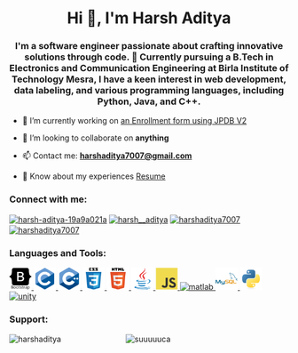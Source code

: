 <h1 align="center">Hi 👋, I'm Harsh Aditya</h1>
<h3 align="center">I'm a software engineer passionate about crafting innovative solutions through code. 🚀 Currently pursuing a B.Tech in Electronics and Communication Engineering at Birla Institute of Technology Mesra, I have a keen interest in web development, data labeling, and various programming languages, including Python, Java, and C++.</h3>

- 🔭 I’m currently working on [an Enrollment form using JPDB V2](https://github.com/harshaditya7007/StudentDB/)

- 👯 I’m looking to collaborate on **anything**

- 📫 Contact me: **harshaditya7007@gmail.com**

- 📄 Know about my experiences [Resume](https://drive.google.com/file/d/1t1JHO-UPfviKyg8Kckd2i8SGG26Ds82q/view?usp=sharing)

<h3 align="left">Connect with me:</h3>
<p align="left">
<a href="https://linkedin.com/in/harsh--aditya" target="blank"><img align="center" src="https://raw.githubusercontent.com/rahuldkjain/github-profile-readme-generator/master/src/images/icons/Social/linked-in-alt.svg" alt="harsh-aditya-19a9a021a" height="30" width="40" /></a>
<a href="https://instagram.com/harsh__aditya" target="blank"><img align="center" src="https://raw.githubusercontent.com/rahuldkjain/github-profile-readme-generator/master/src/images/icons/Social/instagram.svg" alt="harsh__aditya" height="30" width="40" /></a>
<a href="https://www.hackerrank.com/harshaditya7007" target="blank"><img align="center" src="https://raw.githubusercontent.com/rahuldkjain/github-profile-readme-generator/master/src/images/icons/Social/hackerrank.svg" alt="harshaditya7007" height="30" width="40" /></a>
<a href="https://www.leetcode.com/harshaditya7007" target="blank"><img align="center" src="https://raw.githubusercontent.com/rahuldkjain/github-profile-readme-generator/master/src/images/icons/Social/leet-code.svg" alt="harshaditya7007" height="30" width="40" /></a>
</p>

<h3 align="left">Languages and Tools:</h3>
<p align="left"> <a href="https://getbootstrap.com" target="_blank" rel="noreferrer"> <img src="https://raw.githubusercontent.com/devicons/devicon/master/icons/bootstrap/bootstrap-plain-wordmark.svg" alt="bootstrap" width="40" height="40"/> </a> <a href="https://www.cprogramming.com/" target="_blank" rel="noreferrer"> <img src="https://raw.githubusercontent.com/devicons/devicon/master/icons/c/c-original.svg" alt="c" width="40" height="40"/> </a> <a href="https://www.w3schools.com/cpp/" target="_blank" rel="noreferrer"> <img src="https://raw.githubusercontent.com/devicons/devicon/master/icons/cplusplus/cplusplus-original.svg" alt="cplusplus" width="40" height="40"/> </a> <a href="https://www.w3schools.com/css/" target="_blank" rel="noreferrer"> <img src="https://raw.githubusercontent.com/devicons/devicon/master/icons/css3/css3-original-wordmark.svg" alt="css3" width="40" height="40"/> </a> <a href="https://www.w3.org/html/" target="_blank" rel="noreferrer"> <img src="https://raw.githubusercontent.com/devicons/devicon/master/icons/html5/html5-original-wordmark.svg" alt="html5" width="40" height="40"/> </a> <a href="https://www.java.com" target="_blank" rel="noreferrer"> <img src="https://raw.githubusercontent.com/devicons/devicon/master/icons/java/java-original.svg" alt="java" width="40" height="40"/> </a> <a href="https://developer.mozilla.org/en-US/docs/Web/JavaScript" target="_blank" rel="noreferrer"> <img src="https://raw.githubusercontent.com/devicons/devicon/master/icons/javascript/javascript-original.svg" alt="javascript" width="40" height="40"/> </a> <a href="https://www.mathworks.com/" target="_blank" rel="noreferrer"> <img src="https://upload.wikimedia.org/wikipedia/commons/2/21/Matlab_Logo.png" alt="matlab" width="40" height="40"/> </a> <a href="https://www.mysql.com/" target="_blank" rel="noreferrer"> <img src="https://raw.githubusercontent.com/devicons/devicon/master/icons/mysql/mysql-original-wordmark.svg" alt="mysql" width="40" height="40"/> </a> <a href="https://www.python.org" target="_blank" rel="noreferrer"> <img src="https://raw.githubusercontent.com/devicons/devicon/master/icons/python/python-original.svg" alt="python" width="40" height="40"/> </a> <a href="https://unity.com/" target="_blank" rel="noreferrer"> <img src="https://www.vectorlogo.zone/logos/unity3d/unity3d-icon.svg" alt="unity" width="40" height="40"/> </a> </p>

<h3 align="left">Support:</h3>
<p><a href="https://www.buymeacoffee.com/harshaditya"> <img align="left" src="https://cdn.buymeacoffee.com/buttons/v2/default-yellow.png" height="50" width="210" alt="harshaditya" /></a><a href="https://ko-fi.com/suuuuuca"> <img align="left" src="https://cdn.ko-fi.com/cdn/kofi3.png?v=3" height="50" width="210" alt="suuuuuca" /></a></p><br><br>
